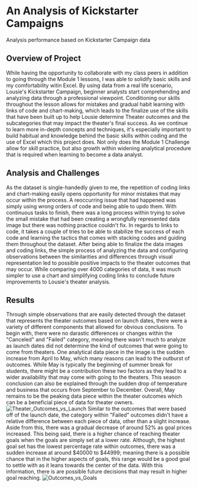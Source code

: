 # An Analysis of Kickstarter Campaigns
Analysis performance based on Kickstarter Campaign data
## Overview of Project
While having the opportunity to collaborate with my class peers in addition to going through the Module 1 lessons, I was able to solidify basic skills and my comfortability witin Excel. By using data from a real life scenario, Lousie's Kickstarter Campaign, beginner analysts start comprehending and analyzing data through a professional viewpoint. Conditioning our skills throughout the lesson allows for mistakes and gradual habit learning with links of code and chart-making, which leads to the finalize use of the skills that have been built up to help Lousie determine Theater outcomes and the subcategories that may impact the theater's final success. As we continue to learn more in-depth concepts and techniques, it's especially important to build habitual and knowledge behind the basic skills within coding and the use of Excel which this project does. Not only does the Module 1 Challenge allow for skill practice, but also growth within widening analytical procedure that is required when learning to become a data analyst. 
## Analysis and Challenges
As the dataset is single-handedly given to me, the repetition of coding links and chart-making easily opens opportunity for minor mistakes that may occur within the process. A reoccurring issue that had happened was simply using wrong orders of code and being able to updo them. With continuous tasks to finish, there was a long process within trying to solve the small mistake that had been creating a wrongfully represented data image but there was nothing practice couldn't fix. In regards to links to code, it takes a couple of tries to be able to stabilize the success of each code and learning the tactics that comes with stacking codes and guiding them throughout the dataset. After being able to finalize the data images and coding links, the simple process of analyzing the data and configuring observations between the similarities and differences through visual representation led to possible positive impacts to the theater outcomes that may occur. While comparing over 4000 categories of data, it was much simpler to use a chart and simplifying coding links to conclude future improvements to Lousie's theater analysis. 
## Results
Through simple observations that are easily detected through the dataset that represents the theater outcomes based on launch dates, there were a variety of different components that allowed for obvious conclusions. To begin with, there were no darastic differences or changes within the "Canceled" and "Failed" category, meaning there wasn't much to analyze as launch dates did not determine the kind of outcomes that were going to come from theaters. One analytical data piece in the image is the sudden increase from April to May, which many reasons can lead to the outburst of outcomes. While May is typically the beginning of summer break for students, there might be a contribution these two factors as they lead to a wider availability that may come with going to the theaters. This season conclusion can also be explained through the sudden drop of temperature and business that occurs from September to December. Overall, May remains to be the peaking data piece within the theater outcomes which can be a beneficial piece of data for theater owners. ![Theater_Outcomes_vs_Launch](https://user-images.githubusercontent.com/98571495/153808497-fa63feed-4761-46ab-b7a7-48af7312e8f8.png)
Similar to the outcomes that were based off of the launch date, the category within "Failed" outcomes didn't have a relative difference between each piece of data, other than a slight increase. Aside from this, there was a gradual decrease of around 52% as goal prices increased. This being said, there is a higher chance of reaching theater goals when the goals are simply set at a lower rate. Although, the highest goal set has the lowest percentage rate within outcomes, there was a sudden increase at around $40000 to $44999; meaning there is a possible chance that in the higher aspects of goals, this range would be a good goal to settle with as it leans towards the center of the data. With this information, there is are possible future decisions that may result in higher goal reaching. ![Outcomes_vs_Goals](https://user-images.githubusercontent.com/98571495/153809566-2975ce1d-62ed-45b4-900b-6e85d9d6d2fe.png)


